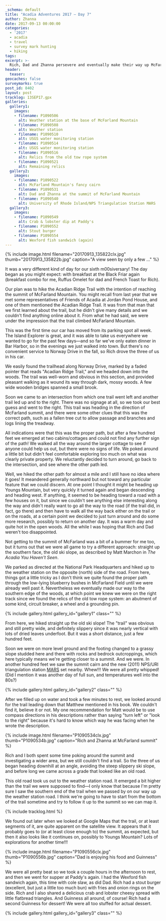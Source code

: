 ```yaml
---
_schema: default
title: "Acadia Adventures 2017 – Day 7"
author: Zhanna
date: 2017-09-13 00:00:00
categories:
  - '2017'
  - acadia
  - travel
  - survey mark hunting
  - hiking
tags:
excerpt: >-
  Rich, Dad and Zhanna persevere and eventually make their way up McFarland Mountain! To celebrate, Dad later has his first Guinness Stout!
header:
  teaser:
geocaches: false
surveymarks: true
post_id: 8402
layout: post
tracklog: 13SEP17.gpx
galleries:
  gallery1:
    images:
    - filename: P1090506
      alt: Weather station at the base of McFarland Mountain
    - filename: P1090508
      alt: Weather station
    - filename: P1090510
      alt: USGS water monitoring station 
    - filename: P1090514
      alt: USGS water monitoring station
    - filename: P1090516
      alt: Relics from the old tow rope system
    - filename: P1090521
      alt: Remaining relics
  gallery2:
    images:
    - filename: P1090522
      alt: McFarland Mountain's fancy cairn
    - filename: P1090531
      alt: Dad and Zhanna at the summit of McFarland Mountain
    - filename: P1090540
      alt: University of Rhode Island/NPS Triangulation Station MARS   
  gallery3:
    images:
    - filename: P1090549
      alt: Crab & lobster dip at Paddy's
    - filename: P1090552
      alt: Stout burger
    - filename: P1090554
      alt: Wexford fish sandwich (again)                    
---
```


{% include image.html filename="20170913_135822clx.jpg" thumb="20170913_135822b.jpg" caption="A view seen by only a few ..." %}

It was a very different kind of day for our sixth m00siversary! The day began as you might expect: with breakfast at the Black Friar again (breakfast combo for me, Ruffus Omelet for dad and French Toast for Rich). 

Our plan was to hike the Acadian Ridge Trail with the intention of reaching the summit of McFarland Mountain. You might recall from last year that we met some representatives of Friends of Acadia at Jordan Pond House, and one of them mentioned the Acadian Ridge Trail. It was from that man that we first learned about the trail, but he didn't give many details and we couldn't find anything online about it.  From what he had said, we were under the impression that the trail climbed McFarland Mountain. 

This was the first time our car has moved from its parking spot all week. The Island Explorer is great, and it was able to take us everywhere we wanted to go for the past few days—and so far we've only eaten dinner in Bar Harbor, so in the evenings we just walked into town. But there's no convenient service to Norway Drive in the fall, so Rich drove the three of us in his car. 

We easily found the trailhead along Norway Drive, marked by a faded pointer that reads "Acadian Ridge Trail," and we headed down into the woods. The trail was well-worn and obvious in this section, and provided pleasant walking as it wound its way through dark, mossy woods. A few wide wooden bridges spanned a small brook. 

Soon we came to an intersection from which one trail went left and another trail led up and to the right. There was no signage at all, so we took our best guess and went to the right. This trail was heading in the direction of McFarland summit, and there were some other clues that this was the correct path, such as a fallen tree cut to allow passage and branches and logs lining the treadway. 

All indications were that this was the proper path, but after a few hundred feet we emerged at two cabins/cottages and could not find any further sign of the path! We walked all the way around the larger cottage to see if anyone could help us out, but there were no signs of life. We poked around a little bit but didn't feel comfortable exploring too much on what was clearly private property. We reluctantly decided to turn around, go back to the intersection, and see where the other path led.

Well, we hiked the other path for almost a mile and I still have no idea where it goes! It meandered generally northward but not toward any particular feature that we could discern. At one point I thought it might be heading up Youngs Mountain, but very quickly it turned again and began descending and heading west. If anything, it seemed to be heading toward a road with a few houses on it, but since we couldn't see anything else interesting along the way and didn't really want to go all the way to the road (if the trail did, in fact, go there) and then have to walk all the way back either on the trail or on the roads, at a certain point we decided to just turn around and do some more research, possibly to return on another day. It was a warm day and quite hot in the open woods. All the while I was hoping that Rich and Dad weren't too disappointed.

Not getting to the summit of McFarland was a bit of a bummer for me too, but it turns out that we were all game to try a different approach: straight up the southern face, the old ski slope, as described by Matt Marchon in _The Acadia You Haven't Seen_.

We parked as directed at the National Park Headquarters and hiked up to the weather station on the opposite (north) side of the road. From here, things got a little tricky as I don't think we quite found the proper path through the low-lying blueberry bushes in McFarland Field until we were already well past it. Nevertheless we eventually made our way to the southern edge of the woods, at which point we knew we were on the right track since we found the relics of the old tow rope system: an abutment of some kind, circuit breaker, a wheel and a grounding pin. 

{% include gallery.html gallery_id="gallery1" class="" %}

From here, we hiked straight up the old ski slope! The "trail" was obvious and still pretty wide, and definitely slippery since it was nearly vertical with lots of dried leaves underfoot. But it was a short distance, just a few hundred feet. 

Soon we were on more level ground and the footing changed to a grassy slope studded here and there with rocks and bedrock outcroppings, which here typically means we're getting closer to a summit. And we were. In another hundred feet we saw the summit cairn and the new (2011) NPS/URI triangulation station [MARS](https://thesurveystation.com/surveymarks/mars/) set nearby. Whew!!! We were all pretty whipped! (Did I mention it was another day of full sun, and temperatures well into the 80s?)

{% include gallery.html gallery_id="gallery2" class="" %}

After we filled up on water and took a few minutes to rest, we looked around for the trail leading down that Matthew mentioned in his book. We couldn't find it, believe it or not. My one recommendation for Matt would be to use compass directions in his descriptions rather than saying "turn left" or "look to the right" because it's hard to know which way he was facing when he wrote the description.

{% include image.html filename="P1090534clx.jpg" thumb="P1090534b.jpg" caption="Rich and Zhanna at McFarland summit" %}

Rich and I both spent some time poking around the summit and investigating a wider area, but we still couldn't find a trail. So the three of us began heading downhill at an angle, avoiding the steep slippery ski slope, and before long we came across a grade that looked like an old road. 

This old road took us out to the weather station road. It emerged a bit higher than the trail we were supposed to find—I only know that because I'm pretty sure I saw the southern end of the trail when we passed by on our way up the weather station road. I think we're going to have to start from the bottom of the trail sometime and try to follow it up to the summit so we can map it. 

{% include tracklog.html %}

We found out later when we looked at Google Maps that the trail, or at least segments of it, are quite apparent on the satellite view. It appears that it probably goes to (or at least close enough to) the summit, as expected, but then it also looks like it continues on, possibly to Youngs Mountain? Lots of explorations for another time!!!

{% include image.html filename="P1090556clx.jpg" thumb="P1090556b.jpg" caption="Dad is enjoying his food and Guinness" %}

We were all pretty beat so we took a couple hours in the afternoon to rest, and then we went for supper at Paddy's again. I had the Wexford fish sandwich again, this time with cole slaw, as did Dad. Rich had a stout burger (excellent, but just a little too much bun) with fries and onion rings on the side. Rich and I also shared a delicious crab and lobster cheesy spread with little flatbread triangles. And Guinness all around, of course! Rich had a second Guinness for dessert! We were all too stuffed for actual dessert.

{% include gallery.html gallery_id="gallery3" class="" %}